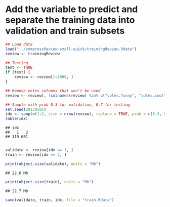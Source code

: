 Add the variable to predict and separate the training data into validation and train subsets
===========================


```r
## Load data
load("../compressReview-small-quick/trainingReview.Rdata")
review <- trainingReview

## Testing
test <- TRUE
if (test) {
    review <- review[1:1000, ]
}

## Remove votes columns that won't be used
review <- review[, !colnames(review) %in% c("votes.funny", "votes.cool", "votes.total")]

## Sample with prob 0.3 for validation, 0.7 for testing
set.seed(20130501)
idx <- sample(1:2, size = nrow(review), replace = TRUE, prob = c(0.3, 0.7))
table(idx)
```

```
## idx
##   1   2 
## 319 681
```

```r

validate <- review[idx == 1, ]
train <- review[idx == 2, ]

print(object.size(validate), units = "Mb")
```

```
## 22.6 Mb
```

```r
print(object.size(train), units = "Mb")
```

```
## 22.7 Mb
```

```r
save(validate, train, idx, file = "train.Rdata")
```

